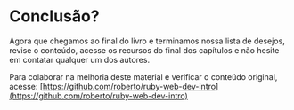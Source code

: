 # Conclusão?

Agora que chegamos ao final do livro e terminamos nossa lista de desejos,
revise o conteúdo, acesse os recursos do final dos capítulos e não hesite em
contatar qualquer um dos autores.

Para colaborar na melhoria deste material e verificar o conteúdo original, acesse:
[https://github.com/roberto/ruby-web-dev-intro](https://github.com/roberto/ruby-web-dev-intro)
